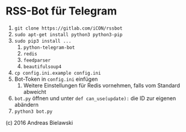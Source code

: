 RSS-Bot für Telegram
=====================

1. `git clone https://gitlab.com/iCON/rssbot`
2. `sudo apt-get install python3 python3-pip`
3. `sudo pip3 install ...`
   1. `python-telegram-bot`
   2. `redis`
   3. `feedparser`
   4. `beautifulsoup4`
4. `cp config.ini.example config.ini`
5. Bot-Token in `config.ini` einfügen
   1. Weitere Einstellungen für Redis vornehmen, falls vom Standard abweicht
6. `bot.py` öffnen und unter `def can_use(update):` die ID zur eigenen abändern
7. `python3 bot.py`

(c) 2016 Andreas Bielawski
